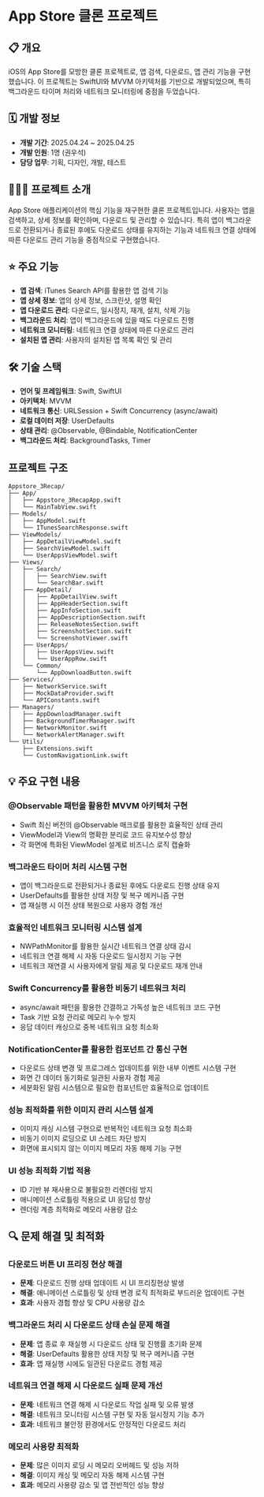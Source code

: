 # App Store 클론 프로젝트

## 📋 개요

iOS의 App Store를 모방한 클론 프로젝트로, 앱 검색, 다운로드, 앱 관리 기능을 구현했습니다. 이 프로젝트는 SwiftUI와 MVVM 아키텍처를 기반으로 개발되었으며, 특히 백그라운드 타이머 처리와 네트워크 모니터링에 중점을 두었습니다.

## 🗓️ 개발 정보
- **개발 기간**: 2025.04.24 ~ 2025.04.25
- **개발 인원**: 1명 (권우석)
- **담당 업무**: 기획, 디자인, 개발, 테스트

## 💁🏻‍♂️ 프로젝트 소개

App Store 애플리케이션의 핵심 기능을 재구현한 클론 프로젝트입니다. 사용자는 앱을 검색하고, 상세 정보를 확인하며, 다운로드 및 관리할 수 있습니다. 특히 앱이 백그라운드로 전환되거나 종료된 후에도 다운로드 상태를 유지하는 기능과 네트워크 연결 상태에 따른 다운로드 관리 기능을 중점적으로 구현했습니다.

## ⭐️ 주요 기능

- **앱 검색**: iTunes Search API를 활용한 앱 검색 기능
- **앱 상세 정보**: 앱의 상세 정보, 스크린샷, 설명 확인
- **앱 다운로드 관리**: 다운로드, 일시정지, 재개, 설치, 삭제 기능
- **백그라운드 처리**: 앱이 백그라운드에 있을 때도 다운로드 진행
- **네트워크 모니터링**: 네트워크 연결 상태에 따른 다운로드 관리
- **설치된 앱 관리**: 사용자의 설치된 앱 목록 확인 및 관리

## 🛠 기술 스택

- **언어 및 프레임워크**: Swift, SwiftUI
- **아키텍처**: MVVM
- **네트워크 통신**: URLSession + Swift Concurrency (async/await)
- **로컬 데이터 저장**: UserDefaults
- **상태 관리**: @Observable, @Bindable, NotificationCenter
- **백그라운드 처리**: BackgroundTasks, Timer

## 프로젝트 구조

```
Appstore_3Recap/
├── App/
│   ├── Appstore_3RecapApp.swift
│   └── MainTabView.swift
├── Models/
│   ├── AppModel.swift
│   └── ITunesSearchResponse.swift
├── ViewModels/
│   ├── AppDetailViewModel.swift
│   ├── SearchViewModel.swift
│   └── UserAppsViewModel.swift
├── Views/
│   ├── Search/
│   │   ├── SearchView.swift
│   │   └── SearchBar.swift
│   ├── AppDetail/
│   │   ├── AppDetailView.swift
│   │   ├── AppHeaderSection.swift
│   │   ├── AppInfoSection.swift
│   │   ├── AppDescriptionSection.swift
│   │   ├── ReleaseNotesSection.swift
│   │   ├── ScreenshotSection.swift
│   │   └── ScreenshotViewer.swift
│   ├── UserApps/
│   │   ├── UserAppsView.swift
│   │   └── UserAppRow.swift
│   └── Common/
│       └── AppDownloadButton.swift
├── Services/
│   ├── NetworkService.swift
│   ├── MockDataProvider.swift
│   └── APIConstants.swift
├── Managers/
│   ├── AppDownloadManager.swift
│   ├── BackgroundTimerManager.swift
│   ├── NetworkMonitor.swift
│   └── NetworkAlertManager.swift
└── Utils/
    ├── Extensions.swift
    └── CustomNavigationLink.swift
```

## 💡 주요 구현 내용

### **@Observable 패턴을 활용한 MVVM 아키텍처 구현**
* Swift 최신 버전의 @Observable 매크로를 활용한 효율적인 상태 관리
* ViewModel과 View의 명확한 분리로 코드 유지보수성 향상
* 각 화면에 특화된 ViewModel 설계로 비즈니스 로직 캡슐화

### **백그라운드 타이머 처리 시스템 구현**
* 앱이 백그라운드로 전환되거나 종료된 후에도 다운로드 진행 상태 유지
* UserDefaults를 활용한 상태 저장 및 복구 메커니즘 구현
* 앱 재실행 시 이전 상태 복원으로 사용자 경험 개선

### **효율적인 네트워크 모니터링 시스템 설계**
* NWPathMonitor를 활용한 실시간 네트워크 연결 상태 감시
* 네트워크 연결 해제 시 자동 다운로드 일시정지 기능 구현
* 네트워크 재연결 시 사용자에게 알림 제공 및 다운로드 재개 안내

### **Swift Concurrency를 활용한 비동기 네트워크 처리**
* async/await 패턴을 활용한 간결하고 가독성 높은 네트워크 코드 구현
* Task 기반 요청 관리로 메모리 누수 방지
* 응답 데이터 캐싱으로 중복 네트워크 요청 최소화

### **NotificationCenter를 활용한 컴포넌트 간 통신 구현**
* 다운로드 상태 변경 및 프로그레스 업데이트를 위한 내부 이벤트 시스템 구현
* 화면 간 데이터 동기화로 일관된 사용자 경험 제공
* 세분화된 알림 시스템으로 필요한 컴포넌트만 효율적으로 업데이트

### **성능 최적화를 위한 이미지 관리 시스템 설계**
* 이미지 캐싱 시스템 구현으로 반복적인 네트워크 요청 최소화
* 비동기 이미지 로딩으로 UI 스레드 차단 방지
* 화면에 표시되지 않는 이미지 메모리 자동 해제 기능 구현

### **UI 성능 최적화 기법 적용**
* ID 기반 뷰 재사용으로 불필요한 리렌더링 방지
* 애니메이션 스로틀링 적용으로 UI 응답성 향상
* 렌더링 계층 최적화로 메모리 사용량 감소

## 🔍 문제 해결 및 최적화

### **다운로드 버튼 UI 프리징 현상 해결**
* **문제**: 다운로드 진행 상태 업데이트 시 UI 프리징현상 발생
* **해결**: 애니메이션 스로틀링 및 상태 변경 로직 최적화로 부드러운 업데이트 구현
* **효과**: 사용자 경험 향상 및 CPU 사용량 감소

### **백그라운드 처리 시 다운로드 상태 손실 문제 해결**
* **문제**: 앱 종료 후 재실행 시 다운로드 상태 및 진행률 초기화 문제
* **해결**: UserDefaults 활용한 상태 저장 및 복구 메커니즘 구현
* **효과**: 앱 재실행 시에도 일관된 다운로드 경험 제공

### **네트워크 연결 해제 시 다운로드 실패 문제 개선**
* **문제**: 네트워크 연결 해제 시 다운로드 작업 실패 및 오류 발생
* **해결**: 네트워크 모니터링 시스템 구현 및 자동 일시정지 기능 추가
* **효과**: 네트워크 불안정 환경에서도 안정적인 다운로드 처리

### **메모리 사용량 최적화**
* **문제**: 많은 이미지 로딩 시 메모리 오버헤드 및 성능 저하
* **해결**: 이미지 캐싱 및 메모리 자동 해제 시스템 구현
* **효과**: 메모리 사용량 감소 및 앱 전반적인 성능 향상

